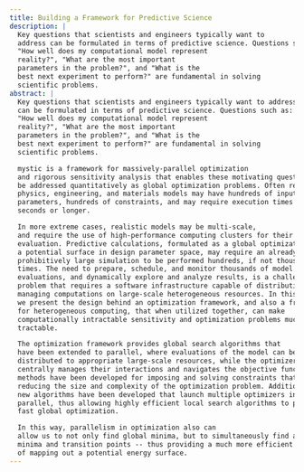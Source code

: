 ```yaml
---
title: Building a Framework for Predictive Science
description: |
  Key questions that scientists and engineers typically want to
  address can be formulated in terms of predictive science. Questions such as:
  "How well does my computational model represent
  reality?", "What are the most important
  parameters in the problem?", and "What is the
  best next experiment to perform?" are fundamental in solving
  scientific problems.
abstract: |
  Key questions that scientists and engineers typically want to address
  can be formulated in terms of predictive science. Questions such as:
  "How well does my computational model represent
  reality?", "What are the most important
  parameters in the problem?", and "What is the
  best next experiment to perform?" are fundamental in solving
  scientific problems. 

  mystic is a framework for massively-parallel optimization
  and rigorous sensitivity analysis that enables these motivating questions to
  be addressed quantitatively as global optimization problems. Often realistic
  physics, engineering, and materials models may have hundreds of input
  parameters, hundreds of constraints, and may require execution times of
  seconds or longer. 

  In more extreme cases, realistic models may be multi-scale,
  and require the use of high-performance computing clusters for their
  evaluation. Predictive calculations, formulated as a global optimization over
  a potential surface in design parameter space, may require an already
  prohibitively large simulation to be performed hundreds, if not thousands, of
  times. The need to prepare, schedule, and monitor thousands of model
  evaluations, and dynamically explore and analyze results, is a challenging
  problem that requires a software infrastructure capable of distributing and
  managing computations on large-scale heterogeneous resources. In this paper,
  we present the design behind an optimization framework, and also a framework
  for heterogeneous computing, that when utilized together, can make
  computationally intractable sensitivity and optimization problems much more
  tractable. 

  The optimization framework provides global search algorithms that
  have been extended to parallel, where evaluations of the model can be
  distributed to appropriate large-scale resources, while the optimizer
  centrally manages their interactions and navigates the objective function. New
  methods have been developed for imposing and solving constraints that aid in
  reducing the size and complexity of the optimization problem. Additionally,
  new algorithms have been developed that launch multiple optimizers in
  parallel, thus allowing highly efficient local search algorithms to provide
  fast global optimization. 

  In this way, parallelism in optimization also can
  allow us to not only find global minima, but to simultaneously find all local
  minima and transition points -- thus providing a much more efficient means
  of mapping out a potential energy surface.
---
```

